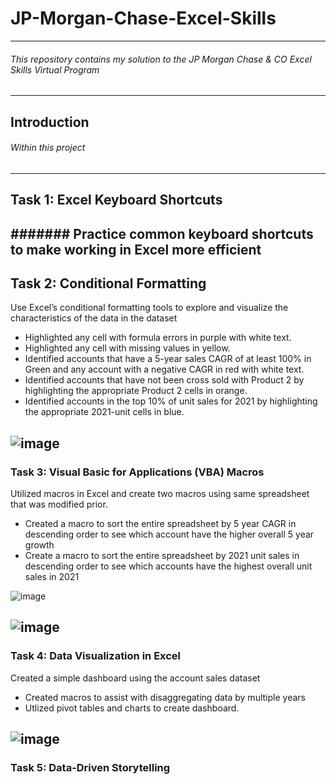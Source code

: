 # JP-Morgan-Chase-Excel-Skills
---
###### This repository contains my solution to the JP Morgan Chase & CO Excel Skills Virtual Program 
---
## Introduction
###### Within this project 
----
## Task 1: Excel Keyboard Shortcuts
####### Practice common keyboard shortcuts to make working in Excel more efficient
----
## Task 2: Conditional Formatting
Use Excel’s conditional formatting tools to explore and visualize the characteristics of the data in the dataset 
-	Highlighted any cell with formula errors in purple with white text.
-	Highlighted any cell with missing values in yellow.
-	Identified accounts that have a 5-year sales CAGR of at least 100% in Green and any account with a negative CAGR in red with white text.
-	Identified accounts that have not been cross sold with Product 2 by highlighting the appropriate Product 2 cells in orange.
-	Identified accounts in the top 10% of unit sales for 2021 by highlighting the appropriate 2021-unit cells in blue.

![image](https://user-images.githubusercontent.com/80928372/211221745-8bc5b5ac-0ee5-4194-b822-ccc5da5a0f5a.png "Conditional Formatting in Excel")
---
### Task 3: Visual Basic for Applications (VBA) Macros
Utilized macros in Excel and create two macros using same spreadsheet that was modified prior. 
-	Created a macro to sort the entire spreadsheet by 5 year CAGR in descending order to see which account have the higher overall 5 year growth
-	Create a macro to sort the entire spreadsheet by 2021 unit sales in descending order to see which accounts have the highest overall unit sales in 2021 

![image](https://user-images.githubusercontent.com/80928372/211221931-d9e665c1-e6f4-4a23-8976-11b29a6b7009.png "Macro Buttons")

![image](https://user-images.githubusercontent.com/80928372/211222037-8e09aff8-54b0-4b48-b309-5b5d64fdf9ea.png "VBA Code")
----
### Task 4: Data Visualization in Excel
Created a simple dashboard using the account sales dataset
- Created macros to assist with disaggregating data by multiple years
- Utlized pivot tables and charts to create dashboard. 

![image](https://user-images.githubusercontent.com/80928372/211222660-db3f7b90-c060-4111-b6c6-da311974a792.png "Visualization")
---- 
### Task 5: Data-Driven Storytelling



